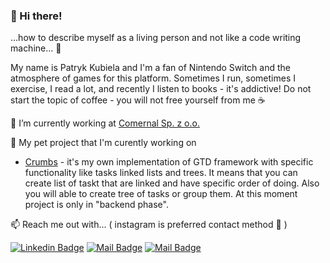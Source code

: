 ### 👋 Hi there!

...how to describe myself as a living person and not like a code writing machine... :thinking:

My name is Patryk Kubiela and I'm a fan of Nintendo Switch and the atmosphere of games for this platform. Sometimes I run, sometimes I exercise, I read a lot, and recently I listen to books - it's addictive! Do not start the topic of coffee - you will not free yourself from me :coffee:

🔭 I’m currently working at [Comernal Sp. z o.o.](http://comernal.com/)


:wolf: My pet project that I'm curently working on

- [Crumbs](https://github.com/patrykkubiela/Crumbs) - it's my own implementation of GTD framework with specific functionality like tasks linked lists and trees. It means that you can create list of taskt that are linked and have specific order of doing. Also you will able to create tree of tasks or group them. At this moment project is only in "backend phase".



📫 Reach me out with... ( instagram is preferred contact method :camera_flash: )

[![Linkedin Badge](https://img.shields.io/badge/-Patryk_Kubiela-0e76a8?style=flat&labelColor=0e76a8&logo=linkedin&logoColor=white)](https://www.linkedin.com/in/patryk-kubiela-b0536b89/) 
[![Mail Badge](https://img.shields.io/badge/-@programistadoswiadczony-e84393?style=flat&labelColor=e84393&logo=instagram&logoColor=white)](https://www.instagram.com/programistadoswiadczony/) 
[![Mail Badge](https://img.shields.io/badge/-pkubiela.dev-c0392b?style=flat&labelColor=c0392b&logo=gmail&logoColor=white)](mailto:pkubiela.dev@gmail.com)

<!--

**patrykkubiela/patrykkubiela** is a ✨ _special_ ✨ repository because its `README.md` (this file) appears on your GitHub profile.

Here are some ideas to get you started:

- 🔭 I’m currently working on ...
- 🌱 I’m currently learning ...
- 👯 I’m looking to collaborate on ...
- 🤔 I’m looking for help with ...
- 💬 Ask me about ...
- 📫 How to reach me: ...
- 😄 Pronouns: ...
- ⚡ Fun fact: ...
-->
